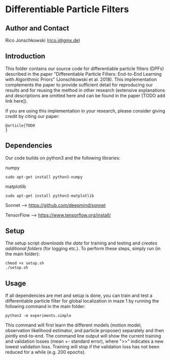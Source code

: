 Differentiable Particle Filters
==================================================

Author and Contact
------------------

Rico Jonschkowski (rico.j@gmx.de)


Introduction
------------

This folder contains our source code for differentiable particle filters (DPFs) described in the paper "Differentiable Particle Filters: End-to-End Learning with Algorithmic Priors" (Jonschkowski et al. 2018). This implementation complements the paper to provide sufficient detail for reproducing our results and for reusing the method in other research (extensive explanations and descriptions are omitted here and can be found in the paper [TODO add link here]).

If you are using this implementation in your research, please consider giving credit by citing our paper:

    @article{TODO
    }

Dependencies
------------

Our code builds on python3 and the following libraries:

numpy

    sudo apt-get install python3-numpy

matplotlib 

    sudo apt-get install python3-matplotlib

Sonnet --> https://github.com/deepmind/sonnet 

TensorFlow --> https://www.tensorflow.org/install/


Setup
-----

The setup script *downloads the data* for training and testing and *creates additional folders* (for logging etc.). To perform these steps, simply run (in the main folder):

    chmod +x setup.sh
    ./setup.sh

Usage
-----

If all dependencies are met and setup is done, you can train and test a differentiable particle filter for global localization in maze 1 by running the following command in the main folder:

    python3 -m experiments.simple

This command will first learn the different models (motion model, observation likelihood estimator, and particle proposer) separately and then jointly end-to-end. The command line output will show the current training and validation losses (mean +- standard error), where ">>" indicates a new lowest validation loss. Training will stop if the validation loss has not been reduced for a while (e.g. 200 epochs).
